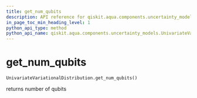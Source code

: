 ```yaml
---
title: get_num_qubits
description: API reference for qiskit.aqua.components.uncertainty_models.UnivariateVariationalDistribution.get_num_qubits
in_page_toc_min_heading_level: 1
python_api_type: method
python_api_name: qiskit.aqua.components.uncertainty_models.UnivariateVariationalDistribution.get_num_qubits
---
```


# get\_num\_qubits

<span id="qiskit.aqua.components.uncertainty_models.UnivariateVariationalDistribution.get_num_qubits" />

`UnivariateVariationalDistribution.get_num_qubits()`

returns number of qubits

